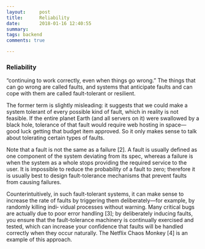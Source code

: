 ```yaml
---
layout:     post
title:      Reliability 
date:       2018-01-16 12:40:55
summary:   
tags: backend
comments: true

---
```

### Reliability
“continuing to work correctly, even when things go wrong.”
The things that can go wrong are called faults, and systems that anticipate faults and
can cope with them are called fault-tolerant or resilient.

The former term is slightly
misleading: it suggests that we could make a system tolerant of every possible kind of
fault, which in reality is not feasible. If the entire planet Earth (and all servers on it) were swallowed by a black hole, tolerance of that fault would require web hosting in space—good luck getting that budget item approved. So it only makes sense to talk about tolerating certain types of faults.


Note that a fault is not the same as a failure [2]. A fault is usually defined as one component of the system deviating from its spec, whereas a failure is when the system as a whole stops providing the required service to the user. It is impossible to reduce the probability of a fault to zero; therefore it is usually best to design fault-tolerance mechanisms that prevent faults from causing failures.

Counterintuitively, in such fault-tolerant systems, it can make sense to increase the
rate of faults by triggering them deliberately—for example, by randomly killing indi‐
vidual processes without warning. Many critical bugs are actually due to poor error
handling [3]; by deliberately inducing faults, you ensure that the fault-tolerance
machinery is continually exercised and tested, which can increase your confidence
that faults will be handled correctly when they occur naturally. The Netflix Chaos
Monkey [4] is an example of this approach.

